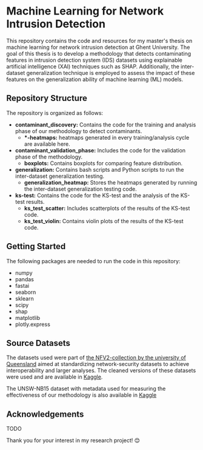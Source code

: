 # Machine Learning for Network Intrusion Detection

This repository contains the code and resources for my master's thesis on machine learning for network intrusion detection at Ghent University. The goal of this thesis is to develop a methodology that detects contaminating features in intrusion detection system (IDS) datasets using explainable artificial intelligence (XAI) techniques such as SHAP. Additionally, the inter-dataset generalization technique is employed to assess the impact of these features on the generalization ability of machine learning (ML) models.

## Repository Structure
The repository is organized as follows:

- **contaminant_discovery:** Contains the code for the training and analysis phase of our methodology to detect contaminants.
  - **\*-heatmaps:** heatmaps generated in every training/analysis cycle are available here.
- **contaminant_validation_phase:** Includes the code for the validation phase of the methodology.
  - **boxplots:** Contains boxplots for comparing feature distribution.
- **generalization:** Contains bash scripts and Python scripts to run the inter-dataset generalization testing.
  - **generalization_heatmap:** Stores the heatmaps generated by running the inter-dataset generalization testing code.
- **ks-test:** Contains the code for the KS-test and the analysis of the KS-test results.
  - **ks_test_scatter:** Includes scatterplots of the results of the KS-test code.
  - **ks_test_violin:** Contains violin plots of the results of the KS-test code.

## Getting Started
The following packages are needed to run the code in this repository:
- numpy
- pandas
- fastai
- seaborn
- sklearn
- scipy
- shap
- matplotlib
- plotly.express

## Source Datasets
The datasets used were part of [the NFV2-collection by the university of Queensland](https://staff.itee.uq.edu.au/marius/NIDS_datasets/) aimed at standardizing network-security datasets to achieve interoperability and larger analyses. The cleaned versions of these datasets were used and are available in [Kaggle](https://www.kaggle.com/dhoogla/datasets).

The UNSW-NB15 dataset with metadata used for measuring the effectiveness of our methodology is also available in [Kaggle](https://www.kaggle.com/datasets/ramantalwar00/unsw-nb15-with-metadata)

## Acknowledgements
TODO

Thank you for your interest in my research project! 😊
